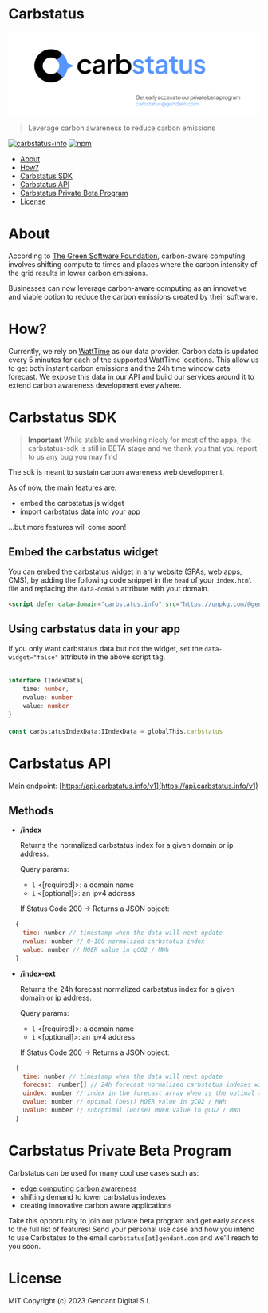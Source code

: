 # Carbstatus

![carbstatus logo](https://raw.githubusercontent.com/gendant/carbstatus-sdk/master/src/assets/cs-beta.png "Carbstatus")

> Leverage carbon awareness to reduce carbon emissions

[![carbstatus-info](https://img.shields.io/badge/carbstatus.info-view-brightgreen)](https://carbstatus.info)
[![npm](https://badgen.now.sh/npm/v/@gendant/carbstatus-sdk)](https://www.npmjs.com/package/@gendant/carbstatus-sdk)

- [About](#about)
- [How?](#how?)
- [Carbstatus SDK](#carbstatus-sdk)
- [Carbstatus API](#carbstatus-api)
- [Carbstatus Private Beta Program](#carbstatus-private-beta-program)
- [License](#license)

# About

According to [The Green Software Foundation](https://greensoftware.foundation), carbon-aware computing involves shifting compute to times and places where the carbon intensity of the grid results in lower carbon emissions. 

Businesses can now leverage carbon-aware computing as an innovative and viable option to reduce the carbon emissions created by their software.

# How?

Currently, we rely on [WattTime](https://www.watttime.org) as our data provider. 
Carbon data is updated every 5 minutes for each of the supported WattTime locations. This allow us to get both instant carbon emissions and the 24h time window data forecast.
We expose this data in our API and build our services around it to extend carbon awareness development everywhere.


# Carbstatus SDK

> **Important** While stable and working nicely for most of the apps, the carbstatus-sdk is still in BETA stage and we thank you that you report to us any bug you may find

The sdk is meant to sustain carbon awareness web development.

As of now, the main features are:

- embed the carbstatus js widget
- import carbstatus data into your app

...but more features will come soon!

## Embed the carbstatus widget 

You can embed the carbstatus widget in any website (SPAs, web apps, CMS), by adding the following code snippet in the `head` of your `index.html` file and replacing the `data-domain` attribute with your domain.

```html
<script defer data-domain="carbstatus.info" src="https://unpkg.com/@gendant/carbstatus-sdk/carbstatus.min.js"></script>

```

## Using carbstatus data in your app

 If you only want carbstatus data but not the widget, set the `data-widget="false"` attribute in the above script tag.

```ts

interface IIndexData{
    time: number,
    nvalue: number
    value: number
}

const carbstatusIndexData:IIndexData = globalThis.carbstatus


```


# Carbstatus API

Main endpoint: [https://api.carbstatus.info/v1](https://api.carbstatus.info/v1)

## Methods

- **/index**

  Returns the normalized carbstatus index for a given domain or ip address. 

  Query params:
  - `l` <[required]>: a domain name
  - `i` <[optional]>: an ipv4 address

  If Status Code 200 -> Returns a JSON object:

```js
  {
    time: number // timestamp when the data will next update
    nvalue: number // 0-100 normalized carbstatus index
    value: number // MOER value in gCO2 / MWh
  }
```


- **/index-ext**


  Returns the 24h forecast normalized carbstatus index for a given domain or ip address.

  Query params:
  - `l` <[required]>: a domain name
  - `i` <[optional]>: an ipv4 address


  If Status Code 200 -> Returns a JSON object:

```js
  {
    time: number // timestamp when the data will next update
    forecast: number[] // 24h forecast normalized carbstatus indexes with a 5min step
    oindex: number // index in the forecast array when is the optimal time 
    ovalue: number // optimal (best) MOER value in gCO2 / MWh
    uvalue: number // suboptimal (worse) MOER value in gCO2 / MWh
  }
```

# Carbstatus Private Beta Program

Carbstatus can be used for many cool use cases such as:

- [edge computing carbon awareness](https://github.com/metatarz/carbstatus-cloudflare-worker-example)
- shifting demand to lower carbstatus indexes
- creating innovative carbon aware applications

Take this opportunity to join our private beta program and get early access to the full list of features! 
Send your personal use case and how you intend to use Carbstatus to the email `carbstatus[at]gendant.com` and we'll reach to you soon.

# License

MIT 
Copyright (c) 2023 Gendant Digital S.L




 










